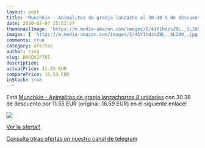 ```yaml
---
layout: post
title: 'Munchkin - Animalitos de granja lanzacho al 30.38 % de descuento'
date: 2020-07-07 15:53:27
thumbnailImage: 'https://m.media-amazon.com/images/I/41Y1hdzsZ9L._SL200_.jpg'
images: [ 'https://m.media-amazon.com/images/I/41Y1hdzsZ9L._SL200_.jpg' ]
comments: true
category: ofertas
author: ring
slug: B00QV2P7BI
description:
actualPrice: 11.55 EUR
comparePrice: 16.59 EUR
inStock: true
---
```


Está [Munchkin - Animalitos de granja lanzachorros  8 unidades](https://www.amazon.com/dp/B00QV2P7BI/?tag=redken08-20) con 30.38 de descuento por 11.55 EUR (original: 16.59 EUR) en el siguiente enlace!

[![](https://m.media-amazon.com/images/I/41Y1hdzsZ9L._SL200_.jpg)](https://www.amazon.com/dp/B00QV2P7BI/?tag=redken08-20)

[Ver la oferta!!](https://www.amazon.com/dp/B00QV2P7BI/?tag=redken08-20)

[Consulta otras ofertas en nuestro canal de telegram](https://t.me/s/ofertas25)
